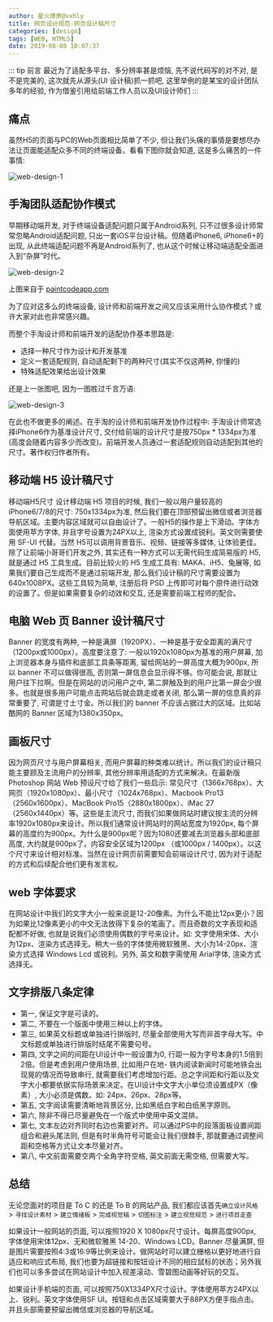 ```yaml
---
author: 星火燎原@vxhly
title: 网页设计规范-网页设计稿尺寸
categories: [design]
tags: [WEB, HTML5]
date: 2019-08-08 10:07:37
---
```


::: tip 前言
最近为了适配多平台、多分辨率甚是烦恼, 先不说代码写的对不对, 是不是完美的, 这次就先从源头(UI 设计稿)抓一抓吧, 这里举例的是某宝的设计团队多年的经验, 作为借鉴引用给前端工作人员以及UI设计师们
:::
<!-- more -->

## 痛点

虽然H5的页面与PC的Web页面相比简单了不少, 但让我们头痛的事情是要想尽办法让页面能适配众多不同的终端设备。看看下图你就会知道, 这是多么痛苦的一件事情: 

![web-design-1](http://oss-blog.test.upcdn.net/web-design-1.png)

## 手淘团队适配协作模式

早期移动端开发, 对于终端设备适配问题只属于Android系列, 只不过很多设计师常常忽略Android适配问题, 只出一套iOS平台设计稿。但随着iPhone6, iPhone6+的出现, 从此终端适配问题不再是Android系列了, 也从这个时候让移动端适配全面进入到“杂屏”时代。

![web-design-2](http://oss-blog.test.upcdn.net/web-design-2.png)

上图来自于 [paintcodeapp.com](http://www.paintcodeapp.com/news/ultimate-guide-to-iphone-resolutions)

为了应对这多么的终端设备, 设计师和前端开发之间又应该采用什么协作模式？或许大家对此也非常感兴趣。

而整个手淘设计师和前端开发的适配协作基本思路是: 

* 选择一种尺寸作为设计和开发基准
* 定义一套适配规则, 自动适配剩下的两种尺寸(其实不仅这两种, 你懂的)
* 特殊适配效果给出设计效果

还是上一张图吧, 因为一图胜过千言万语: 

![web-design-3](http://oss-blog.test.upcdn.net/web-design-3.jpg)

在此也不做更多的阐述。在手淘的设计师和前端开发协作过程中: 手淘设计师常选择iPhone6作为基准设计尺寸, 交付给前端的设计尺寸是按750px * 1334px为准(高度会随着内容多少而改变)。前端开发人员通过一套适配规则自动适配到其他的尺寸。著作权归作者所有。

## 移动端 H5 设计稿尺寸

移动端H5尺寸 设计移动端 H5 项目的时候, 我们一般以用户量较高的 iPhone6/7/8的尺寸: 750x1334px为准, 然后我们要在顶部预留出微信或者浏览器导航区域。主要内容区域就可以自由设计了。一般H5的操作是上下滑动。字体方面使用苹方字体, 并且字号设置为24PX以上, 渲染方式设置成锐利。英文则需要使用 SF-UI 代替。当然 H5可以调用背景音乐、视频、链接等多媒体, 让体验更佳。除了让前端小哥哥们开发之外, 其实还有一种方式可以无需代码生成简易版的 H5, 就是通过 H5 工具生成。目前比较火的 H5 生成工具有: MAKA、iH5、兔展等, 如果我们要自己生成而不是通过前端开发, 那么我们设计稿的尺寸需要设置为640x1008PX。这些工具较为简单, 注册后将 PSD 上传即可对每个原件进行动效的设置了。但是如果需要复杂的动效和交互, 还是需要前端工程师的配合。

## 电脑 Web 页 Banner 设计稿尺寸

Banner 的宽度有两种, 一种是满屏（1920PX）、一种是基于安全距离的满尺寸（1200px或1000px）。高度要注意了: 一般以1920x1080px为基准的用户屏幕, 加上浏览器本身与插件和底部工具条等距离, 留给网站的一屏高度大概为900px, 所以 banner 不可以做得很高, 否则第一屏信息会显示得不够。你可能会说, 那就让用户往下拉啊。但是在网站的访问用户之中, 第二屏触及到的用户比第一屏会少很多。也就是很多用户可能点击网站后就会跳走或者关闭, 那么第一屏的信息真的非常重要了, 可谓是寸土寸金。所以我们的 banner 不应该占据过大的区域。比如站酷网的 Banner 区域为1380x350px。

## 画板尺寸

因为网页尺寸与用户屏幕相关, 而用户屏幕的种类难以统计。所以我们的设计稿只能主要顾及主流用户的分辨率, 其他分辨率用适配的方式来解决。在最新版 Photoshop 网站 Web 预设尺寸给了我们一些启示: 常见尺寸（1366x768px）、大网页（1920x1080px）、最小尺寸（1024x768px）、Macbook Pro13 （2560x1600px）、MacBook Pro15（2880x1800px）、iMac 27（2560x1440px）等。这些是主流尺寸, 而我们如果做网站时建议按主流的分辨率1920x1080px来设计。所以我们通常设计网站时的网站宽度为1920px, 每个屏幕的高度约为900px。为什么是900px呢？因为1080还要减去浏览器头部和底部高度, 大约就是900px了。内容安全区域为1200px （或1000px / 1400px）。以这个尺寸来设计相对标准。当然在设计网页前需要知会前端设计尺寸, 因为对于适配的方式和后续配合他们更有发言权。

## web 字体要求

在网站设计中我们的文字大小一般来说是12-20像素。为什么不能比12px更小？因为如果比12像素更小的中文无法放得下复杂的笔画了。而且奇数的文字表现和适配都不好做, 也就是说我们必须使用偶数的字号来设计。如: 文字使用宋体、大小为12px、渲染方式选择无。稍大一些的字体使用微软雅黑、大小为14-20px、渲染方式选择 Windows Lcd 或锐利。另外, 英文和数字需使用 Arial字体, 渲染方式选择无。

## 文字排版八条定律

* 第一, 保证文字是可读的。
* 第二, 不要在一个版面中使用三种以上的字体。
* 第三, 如果英文标题或单独进行排版时, 尽量全部使用大写而非首字母大写。中文标题或单独进行排版时结尾不需要句号。
* 第四, 文字之间的间距在UI设计中一般设置为0, 行距一般为字号本身的1.5倍到2倍。但是考虑到用户使用场景, 比如用户在地- 铁内阅读新闻时可能地铁会出现晃的情况而导致串行, 就需要我们考虑增加行距。总之字间距和行距以及文字大小都要依据实际场景来决定。在UI设计中文字大小单位须设置成PX（像素）, 大小必须是偶数。如: 24px、26px、28px等。
* 第五, 文字阅读需要清晰地背景区分, 比如黑纸白字和白纸黑字原则。
* 第六, 除非不得已尽量避免在一个版式中使用中英文混排。
* 第七, 文本左边对齐同时右边也需要对齐。可以通过PS中的段落面板设置间距组合和避头尾法则, 但是有时半角符号可能会让我们很棘手, 那就要通过调整间距和空格等方式让文本尽量对齐。
* 第八, 中文前面需要空两个全角字符空格, 英文前面无需空格, 但需要大写。

## 总结

无论您面对的项目是 To C 的还是 To B 的网站产品, 我们都应该首先`确立设计风格` > `寻找设计素材` > `建立情绪板` > `完成视觉稿` > `切图标注` > `建立视觉规范` > `进行项目走查`

如果设计一般网站的页面, 可以按照1920 X 1080px尺寸设计。每屏高度900px, 字体使用宋体12px、无和微软雅黑 14-20、Windows LCD。Banner 尽量满屏, 但是图片需要按照4:3或16:9等比例来设计。做网站时可以建立栅格以更好地进行自适应和响应式布局, 我们也要为超链接和按钮设计不同的相应鼠标的状态；另外我们也可以多多尝试在网站设计中加入视差滚动、雪碧图动画等好玩的交互。

如果设计手机端的页面, 可以按照750X1334PX尺寸设计。字体使用苹方24PX以上、锐利。英文字体使用SF UI。按钮和点击区域需要大于88PX方便手指点击。并且头部需要预留出微信或浏览器的导航区域。

